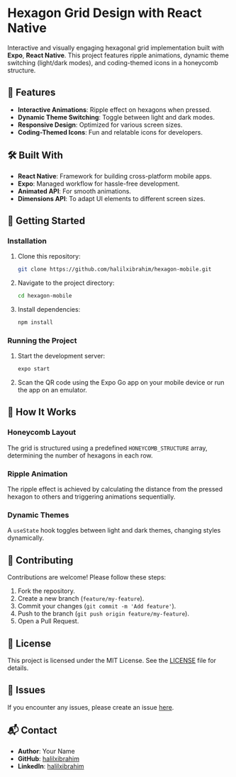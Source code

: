 
# Hexagon Grid Design with React Native

Interactive and visually engaging hexagonal grid implementation built with **Expo**, **React Native**. This project features ripple animations, dynamic theme switching (light/dark modes), and coding-themed icons in a honeycomb structure.

## 🌟 Features

- **Interactive Animations**: Ripple effect on hexagons when pressed.
- **Dynamic Theme Switching**: Toggle between light and dark modes.
- **Responsive Design**: Optimized for various screen sizes.
- **Coding-Themed Icons**: Fun and relatable icons for developers.

## 🛠️ Built With

- **React Native**: Framework for building cross-platform mobile apps.
- **Expo**: Managed workflow for hassle-free development.
- **Animated API**: For smooth animations.
- **Dimensions API**: To adapt UI elements to different screen sizes.

## 🚀 Getting Started

### Installation

1. Clone this repository:

   ```bash
   git clone https://github.com/halilxibrahim/hexagon-mobile.git
   ```

2. Navigate to the project directory:

   ```bash
   cd hexagon-mobile
   ```

3. Install dependencies:

   ```bash
   npm install
   ```

### Running the Project

1. Start the development server:

   ```bash
   expo start
   ```

2. Scan the QR code using the Expo Go app on your mobile device or run the app on an emulator.


## 🔄 How It Works

### Honeycomb Layout
The grid is structured using a predefined `HONEYCOMB_STRUCTURE` array, determining the number of hexagons in each row.

### Ripple Animation
The ripple effect is achieved by calculating the distance from the pressed hexagon to others and triggering animations sequentially.

### Dynamic Themes
A `useState` hook toggles between light and dark themes, changing styles dynamically.

## 🤝 Contributing

Contributions are welcome! Please follow these steps:

1. Fork the repository.
2. Create a new branch (`feature/my-feature`).
3. Commit your changes (`git commit -m 'Add feature'`).
4. Push to the branch (`git push origin feature/my-feature`).
5. Open a Pull Request.

## 📄 License

This project is licensed under the MIT License. See the [LICENSE](LICENSE) file for details.

## 🐛 Issues

If you encounter any issues, please create an issue [here](https://github.com/halilxibrahim/hexagon-mobile/issues).

## 📬 Contact

- **Author**: Your Name  
- **GitHub**: [halilxibrahim](https://github.com/halilxibrahim)  
- **LinkedIn**: [halilxibrahim](https://linkedin.com/in/halilxibrahim)  

